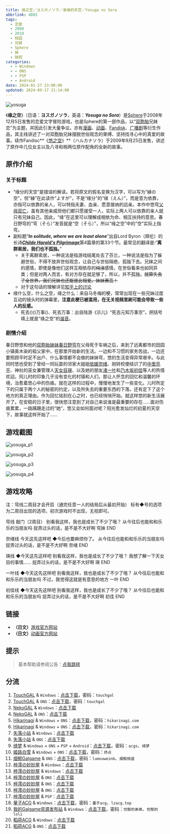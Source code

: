 ```yaml
---
title: 缘之空／ヨスガノソラ／亲缘的天空／Yosuga no Sora
abbrlink: 4883
tags:
  - 恋爱
  - 2008
  - 2010
  - 校园
  - 兄妹
  - Sphere
  - 妹
  - 妹控
categories:
  - - Windows
  - - ONS
  - - PSP
  - - Android
date: 2024-01-27 23:00:00
updated: 2024-09-17 21:14:00
---
```


![yosuga](https://unpkg.com/galgame/img/yosuga.webp)

《**缘之空**》（日语：**ヨスガノソラ**，英语：***Yosuga no Sora***）是[Sphere](https://zh.moegirl.org.cn/CUFFS#Sphere)于2008年12月5日发售的恋爱文字冒险游戏，也是Sphere的第一部作品，以“[双胞胎](https://zh.moegirl.org.cn/双胞胎)兄妹恋”为主题，并因此引发大量争议。亦有[漫画](https://zh.moegirl.org.cn/zh-hans/缘之空#漫画版)、[动画](https://zh.moegirl.org.cn/zh-hans/缘之空#动画版)、[Fandisk](https://zh.moegirl.org.cn/zh-hans/缘之空#FanDisk《悠之空》)、[广播剧](https://zh.moegirl.org.cn/zh-hans/缘之空#广播剧)等衍生作品，其主线讲述了一对双胞胎兄妹摆脱世俗观念的束缚、坚持找寻心中的真爱的故事。续作Fandisc**《[悠之空](https://zh.moegirl.org.cn/悠之空)》**（ハルカナソラ）于2009年9月25日发售，讲述了原作中几位女主以及八寻和梢两位原作配角的全新的故事。

<!-- more -->

## 原作介绍

### 关于标题

- “缘分的天空”是错误的解读。若将原文的假名变换为汉字，可以写为“縁の空”，但“縁”在此读作“よすが”，不是“缘分”的“缘（えん）”，而是意为依靠，亦指可以依靠的亲人，可以特指夫妻、血亲、愿意接纳的远亲。本作中悠穹[父母双亡](https://zh.moegirl.org.cn/父母双亡，有妹有房)，虽有其他亲戚但他们都只愿接受一人，实际上两人可以依靠的亲人就只有兄妹自己。因此，“缘”在这里可以理解成相依为命、相互扶持的意思。春日野穹的“穹（そら）”发音就是“空（そら）”，所以“缘之空”中的“空”实际上指穹。
- 副标题“***In solitude, where we are least alone***”出自Lord Byron（拜伦）的长诗[***Childe Harold's Pilgrimage***](https://www.gutenberg.org/files/5131/5131-h/5131-h.htm)第4篇章的第33个节。最常见的翻译是:“**离群索居，我们也不孤独。**”
  - 关于离群索居，一种说法是指游戏结尾处去了芬兰，一种说法是指为了躲避世俗，不得不放弃世俗观念，让自己与世俗隔绝、孤独下去。兄妹之间的感情，即使是像他们这样互相依存的~~纯洁~~感情，在世俗看来也如同异类；但是对两人而言，有对方存在就足够了，所以，并不孤独。~~就算失去了全世界，我们兄妹也还能彼此相爱。妹妹赛高！~~
  - 对于这句话的理解详见[知乎上的讨论](https://www.zhihu.com/question/29232374)
- 缘什么空，什么之空，缘之什么：来自马冬梅的梗，常常出现在一些兄妹过度互动的镜头时的弹幕里，**注意此梗已被滥用，在无关视频里刷可能会导致一些人的反感。**
  - 死去()()万事()、死去万事：出自陆游《示儿》“死去元知万事空”，把括号填上就是“缘之空”的[谐音](https://zh.moegirl.org.cn/谐音梗)。

### 剧情介绍

春日野悠和他的[双胞胎](https://zh.moegirl.org.cn/双胞胎)[妹妹](https://zh.moegirl.org.cn/妹妹)[春日野穹](https://zh.moegirl.org.cn/春日野穹)在父母死于车祸之后，来到了远离都市的田园小镇奥木染的祖父家中，在那里开始新的生活。一边和不习惯的家务苦战，一边还要照顾平时足不出户、什么事情都不会做的妹妹穹，悠的生活变得异常艰辛。与此同时悠也受到了曾经一同玩耍的邻家大姐姐[依媛奈绪](https://zh.moegirl.org.cn/依媛奈绪)、刚转校便结识了的[中里亮平](https://zh.moegirl.org.cn/中里亮平)、神社的巫女兼管理人[天女目瑛](https://zh.moegirl.org.cn/天女目瑛)、以及她的朋友[渚一叶](https://zh.moegirl.org.cn/渚一叶)和[乃木坂初佳](https://zh.moegirl.org.cn/乃木坂初佳)等人的热情欢迎。同儿时的印象几乎没有变化的村镇和人们，那让人怀念的回忆和温馨的环境，治愈着悠心中的伤痕。就在这样的过程中，慢慢地发生了一些变化。儿时所定下的只属于两个人的秘密的约定，以及所失去的重要东西的下落。还有定下了这个地方的真正理由。作为回忆铭刻在心之时，也已经悄悄开始。就这样悠的新生活展开了。在安稳的日子里，很快悠注意到了对自己来说谁是最重要的存在……面对伤痕累累，一路蹒跚走过的“她”，悠又会如何面对呢？阳光愈发灿烂的初夏的天空下，故事就这样开始了……

## 游戏截图

![yosuga_p1](https://unpkg.com/galgame/img/yosuga_p1.webp)

![yosuga_p2](https://unpkg.com/galgame/img/yosuga_p2.webp)

![yosuga_p3](https://unpkg.com/galgame/img/yosuga_p3.webp)

![yosuga_p4](https://unpkg.com/galgame/img/yosuga_p4.webp)

## 游戏攻略

注：穹线二周目才会开启（通完任意一人的结局后从最初开始）
标有◆号的选项为二周目出现的选项，初次游戏时不出现，无视即可。

穹线
敲门（2周目）
别看我这样，我也是成长了不少了哦？
从今往后也能和和乐乐的当朋友吗
捉弄过头的话，是不是不大好啊
穹妹 END

奈绪线
今天这先这样吧
◆今后也要麻烦你了。
从今往后也能和和乐乐的当朋友吗
捉弄过头的话，是不是不大好啊
奈绪 END

瑛线
◆今天这先这样吧
别看我这样，我也是成长了不少了哦？
我想了解一下天女目的事情……
捉弄过头的话，是不是不大好啊
瑛 END

一叶线
◆今天这先这样吧
别看我这样，我也是成长了不少了哦？
从今往后也能和和乐乐的当朋友吗
不过，我觉得这就是有意思的地方
一叶 END

初佳线
◆今天这先这样吧
别看我这样，我也是成长了不少了哦？
从今往后也能和和乐乐的当朋友吗
捉弄过头的话，是不是不大好啊
初佳 END

## 链接

- **（日文）**[游戏官方网站](http://www.cuffs-sphere.jp/products/yosuga/)
- **（日文）**[动画官方网站](http://www.starchild.co.jp/special/yosuganosora/)

## 提示

> 基本帮助请参阅公告：[点我跳转](/p/announcement/)

## 分流

1. [TouchGAL](https://touchgal.net/) & `Windows`：[点击下载](https://pan.touchgal.net/s/mjkSx)，密码：`touchgal`
2. [TouchGAL](https://touchgal.net/) & `ONS`：[点击下载](https://pan.touchgal.net/s/O9xUW)，密码：`touchgal`
3. [NekoGAL](https://www.nekogal.com/) & `Windows`：[点击下载](https://pan.nekogal.top/s/X5CJ)
4. [NekoGAL](https://www.nekogal.com/) & `ONS`：[点击下载](https://pan.nekogal.top/s/wOiq)
5. [Hikarinagi](https://www.hikarinagi.com/) & `Windows` + `ONS`：[点击下载](https://pan.himoe.uk/s/YEKCJ)，密码：`hikarinagi.com`
6. [Hikarinagi](https://www.hikarinagi.com/) & `Windows` + `ONS`：[点击下载](https://pan.himoe.uk/s/1wjVSD)，密码：`hikarinagi.com`
7. [失落小站](https://www.shinnku.com/) & `Windows`：[点击下载](https://www.shinnku.com/api/download/0/win/%E7%BC%98%E4%B9%8B%E7%A9%BA.7z)
8. [失落小站](https://www.shinnku.com/) & `ONS`：[点击下载](https://www.shinnku.com/api/download/0/ons/%E7%BC%98%E4%B9%8B%E7%A9%BA.zip)
9. [绮梦](https://acgs.one/) & `Windows` + `ONS` + `PSP` + `Android`：[点击下载](https://acgs.one/game/58.html)，密码：`acgs`、`绮梦`
10. [姬路白雪](https://jlbx.xyz/) & `Windows` + `ONS`：[点击下载](https://pan.jlbx.xyz/?s=%E7%BC%98%E4%B9%8B%E7%A9%BA)，密码：`终点`
11. [烟郁Galgame](https://yanyugal.top/) & `ONS`：[点击下载](https://yanyugal.top/d/disk1/%E5%B0%8F%E5%B0%8F%E7%9A%84%E5%88%86%E4%BA%AB%EF%BC%88PC%EF%BC%86%E5%AE%89%E5%8D%93%EF%BC%89/%E5%AE%89%E5%8D%93/ons/%E7%BC%98%E4%B9%8B%E7%A9%BA.7z)，密码：`lumouweinb`、`烟郁频道`
12. [梓澪の妙妙屋](https://zi0.cc/) & `Windows`：[点击下载](https://zi0.cc/.%E3%80%90%E5%A4%8F%E9%A3%8E%E3%80%91/.%E3%80%90%E5%A4%8F%E9%A3%8E-1%E3%80%91/AVG%EF%BC%88%E8%A7%86%E8%A7%89%E5%B0%8F%E8%AF%B4%EF%BC%89/.%E5%85%B6%E4%BB%96/%E3%80%90PC%E3%80%91%E7%BC%98%E4%B9%8B%E7%A9%BA.7z?from=search)
13. [梓澪の妙妙屋](https://zi0.cc/) & `Windows`：[点击下载](https://zi0.cc/d/%60%E3%80%90%E5%90%88%E9%9B%86%E7%B3%BB%E5%88%97%E3%80%91/%E5%8D%97%2BGalGame%E6%B1%89%E5%8C%96%E5%8C%BA%E5%85%A8%E5%8C%BA%E8%B5%84%E6%BA%90%E5%A4%87%E4%BB%BD/1/21/%5BSphere%5D%20%E3%83%A8%E3%82%B9%E3%82%AC%E3%83%8E%E3%82%BD%E3%83%A9%20%20%E7%BC%98%E4%B9%8B%E7%A9%BA%20%5BSphere%20%E4%B8%AD%E6%96%87%E5%8C%96%E5%A7%94%E5%91%98%E4%BC%9A%5D.zip?sign=Q_OpYjUbYBvcT_d8khQuSiXNLf46F1eY3UNObwAdCeA=:0)
14. [梓澪の妙妙屋](https://zi0.cc/) & `ONS`：[点击下载](https://zi0.cc/d/%60%E3%80%90%E5%BD%92%20%E6%A1%A3%E3%80%91/%E3%80%90ONS%E5%90%88%E9%9B%86%E3%80%91/%5BSphere%5D%E7%BC%98%E4%B9%8B%E7%A9%BA.7z?sign=9REhuO-9oRf0cuISCsb4U04JBpuBOv860DQDJ3-pAwM=:0)
15. [梓澪の妙妙屋](https://zi0.cc/) & `ONS`：[点击下载](https://zi0.cc/.%E3%80%90%E5%A4%8F%E9%A3%8E%E3%80%91/.%E3%80%90%E5%A4%8F%E9%A3%8E-1%E3%80%91/%E5%AE%89%E5%8D%93/ONS/%E3%80%90ONS%E3%80%91%E3%80%90%E5%8E%9F%E7%89%88%E3%80%91%E7%BC%98%E4%B9%8B%E7%A9%BA.7z?from=search)
16. [梓澪の妙妙屋](https://zi0.cc/) & `ONS`：[点击下载](https://zi0.cc/.%E3%80%90%E5%A4%8F%E9%A3%8E%E3%80%91/.%E3%80%90%E5%A4%8F%E9%A3%8E-1%E3%80%91/%E5%AE%89%E5%8D%93/ONS/%E3%80%90ONS%E3%80%91%E3%80%901080p%E3%80%91%E7%BC%98%E4%B9%8B%E7%A9%BA.7z?from=search)
17. [梓澪の妙妙屋](https://zi0.cc/) & `PSP`：[点击下载](https://zi0.cc/.%E3%80%90%E5%A4%8F%E9%A3%8E%E3%80%91/.%E3%80%90%E5%A4%8F%E9%A3%8E-1%E3%80%91/.%E5%85%B6%E4%BB%96/%E6%A8%A1%E6%8B%9F%E5%99%A8/%E3%80%90PSP%E3%80%91%E7%BC%98%E4%B9%8B%E7%A9%BA.iso?from=search)
18. [量子ACG](https://lzacg.org/) & `Windows`：[点击下载](https://lzacg.org/536)，密码：`量子acg`、`lzacg.top`
19. [我的Galgame资源发布站](https://www.ttloli.com/) & `Windows`：[点击下载](https://www.ttloli.com/yuanzhikong.html)，密码：`忧郁的弟弟`、`忧郁的loli`
20. [稻荷ACG](https://amoebi.com/) & `Windows`：[点击下载](https://sakustar.com/art/191)
21. [稻荷ACG](https://amoebi.com/) & `ONS`：[点击下载](https://sakustar.com/art/583)

